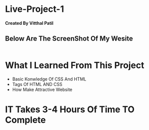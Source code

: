 # Live-Project-1 <br/>
#### Created By Vitthal Patil <br/>
## Below Are The ScreenShot Of My Wesite <br/>
![]() <br/>
# What I Learned From This Project <br/>
* Basic Konwledge Of CSS And HTML <br/>
* Tags Of HTML AND CSS <br/>
* How Make Attractive Website <br/>
# IT Takes 3-4 Hours Of Time TO Complete <br/>
